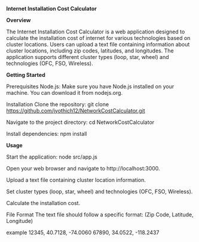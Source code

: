 **Internet Installation Cost Calculator**


**Overview**

The Internet Installation Cost Calculator is a web application designed to calculate the installation cost of internet for various technologies based on cluster locations. Users can upload a text file containing information about cluster locations, including zip codes, latitudes, and longitudes. The application supports different cluster types (loop, star, wheel) and technologies (OFC, FSO, Wireless).

**Getting Started**

Prerequisites
Node.js: Make sure you have Node.js installed on your machine. You can download it from nodejs.org.

Installation
Clone the repository:
git clone https://github.com/jyothich12/NetworkCostCalculator.git

Navigate to the project directory:
cd NetworkCostCalculator

Install dependencies:
npm install

**Usage**

Start the application:
node src/app.js

Open your web browser and navigate to http://localhost:3000.

Upload a text file containing cluster location information.

Set cluster types (loop, star, wheel) and technologies (OFC, FSO, Wireless).

Calculate the installation cost.

File Format
The text file should follow a specific format: (Zip Code, Latitude, Longitude)

example
12345, 40.7128, -74.0060
67890, 34.0522, -118.2437
